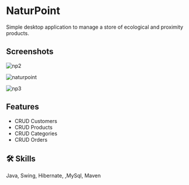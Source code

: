 # NaturPoint

Simple desktop application to manage a store of ecological and proximity products.


## Screenshots

![np2](https://user-images.githubusercontent.com/89746231/187048036-8b461681-b832-4f2e-b1b2-8dcaa6c73705.png)

![naturpoint](https://user-images.githubusercontent.com/89746231/187048119-8afaccb9-8f36-40c2-87cf-95a26f12a2c2.png)

![np3](https://user-images.githubusercontent.com/89746231/187048141-c33c9fc6-baa4-43c0-99e6-027fcb6fa996.png)


## Features

- CRUD Customers
- CRUD Products
- CRUD Categories
- CRUD Orders


## 🛠 Skills
Java, Swing, Hibernate, ,MySql, Maven
